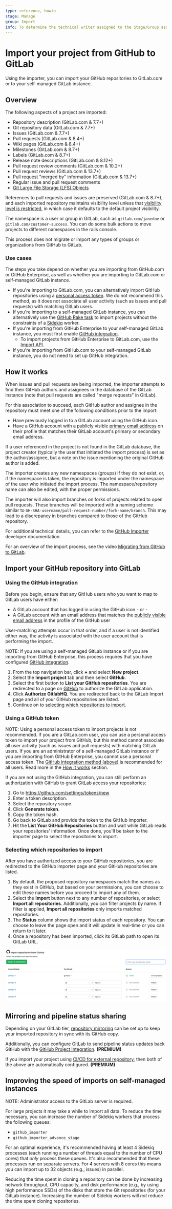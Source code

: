 ```yaml
---
type: reference, howto
stage: Manage
group: Import
info: To determine the technical writer assigned to the Stage/Group associated with this page, see https://about.gitlab.com/handbook/engineering/ux/technical-writing/#assignments
---
```


# Import your project from GitHub to GitLab

Using the importer, you can import your GitHub repositories to GitLab.com or to
your self-managed GitLab instance.

## Overview

The following aspects of a project are imported:

- Repository description (GitLab.com & 7.7+)
- Git repository data (GitLab.com & 7.7+)
- Issues (GitLab.com & 7.7+)
- Pull requests (GitLab.com & 8.4+)
- Wiki pages (GitLab.com & 8.4+)
- Milestones (GitLab.com & 8.7+)
- Labels (GitLab.com & 8.7+)
- Release note descriptions (GitLab.com & 8.12+)
- Pull request review comments (GitLab.com & 10.2+)
- Pull request reviews (GitLab.com & 13.7+)
- Pull request "merged by" information (GitLab.com & 13.7+)
- Regular issue and pull request comments
- [Git Large File Storage (LFS) Objects](../../../topics/git/lfs/index.md)

References to pull requests and issues are preserved (GitLab.com & 8.7+), and
each imported repository maintains visibility level unless that [visibility
level is restricted](../../../public_access/public_access.md#restricting-the-use-of-public-or-internal-projects),
in which case it defaults to the default project visibility.

The namespace is a user or group in GitLab, such as `gitlab.com/janedoe` or `gitlab.com/customer-success`. You can do some bulk actions to move projects to different namespaces in the rails console.

This process does not migrate or import any types of groups or organizations from GitHub to GitLab.

### Use cases

The steps you take depend on whether you are importing from GitHub.com or GitHub Enterprise, as well as whether you are importing to GitLab.com or self-managed GitLab instance.

- If you're importing to GitLab.com, you can alternatively import GitHub repositories
  using a [personal access token](#using-a-github-token). We do not recommend
  this method, as it does not associate all user activity (such as issues and
  pull requests) with matching GitLab users.
- If you're importing to a self-managed GitLab instance, you can alternatively use the
  [GitHub Rake task](../../../administration/raketasks/github_import.md) to import
  projects without the constraints of a [Sidekiq](../../../development/sidekiq_style_guide.md) worker.
- If you're importing from GitHub Enterprise to your self-managed GitLab instance, you must first enable
  [GitHub integration](../../../integration/github.md).
  - To import projects from GitHub Enterprise to GitLab.com, use
    the [Import API](../../../api/import.md).
- If you're importing from GitHub.com to your self-managed GitLab instance, you do not need to set up GitHub integration.

## How it works

When issues and pull requests are being imported, the importer attempts to find their GitHub authors and
assignees in the database of the GitLab instance (note that pull requests are called "merge requests" in GitLab).

For this association to succeed, each GitHub author and assignee in the repository
must meet one of the following conditions prior to the import:

- Have previously logged in to a GitLab account using the GitHub icon.
- Have a GitHub account with a publicly visible
  [primary email address](https://docs.github.com/en/rest/reference/users#get-a-user)
  on their profile that matches their GitLab account's primary or secondary email address.

If a user referenced in the project is not found in the GitLab database, the project creator (typically the user
that initiated the import process) is set as the author/assignee, but a note on the issue mentioning the original
GitHub author is added.

The importer creates any new namespaces (groups) if they do not exist, or, if the namespace is taken, the
repository is imported under the namespace of the user who initiated the import process. The namespace/repository
name can also be edited, with the proper permissions.

The importer will also import branches on forks of projects related to open pull requests. These branches will be
imported with a naming scheme similar to `GH-SHA-username/pull-request-number/fork-name/branch`. This may lead to
a discrepancy in branches compared to those of the GitHub repository.

For additional technical details, you can refer to the
[GitHub Importer](../../../development/github_importer.md "Working with the GitHub importer")
developer documentation.

For an overview of the import process, see the video [Migrating from GitHub to GitLab](https://youtu.be/VYOXuOg9tQI).

## Import your GitHub repository into GitLab

### Using the GitHub integration

Before you begin, ensure that any GitHub users who you want to map to GitLab users have either:

- A GitLab account that has logged in using the GitHub icon
  \- or -
- A GitLab account with an email address that matches the [publicly visible email address](https://docs.github.com/en/rest/reference/users#get-a-user) in the profile of the GitHub user

User-matching attempts occur in that order, and if a user is not identified either way, the activity is associated with
the user account that is performing the import.

NOTE:
If you are using a self-managed GitLab instance or if you are importing from GitHub Enterprise, this process requires that you have configured
[GitHub integration](../../../integration/github.md).

1. From the top navigation bar, click **+** and select **New project**.
1. Select the **Import project** tab and then select **GitHub**.
1. Select the first button to **List your GitHub repositories**. You are redirected to a page on [GitHub](https://github.com) to authorize the GitLab application.
1. Click **Authorize GitlabHQ**. You are redirected back to the GitLab Import page and all of your GitHub repositories are listed.
1. Continue on to [selecting which repositories to import](#selecting-which-repositories-to-import).

### Using a GitHub token

NOTE:
Using a personal access token to import projects is not recommended. If you are a GitLab.com user,
you can use a personal access token to import your project from GitHub, but this method cannot
associate all user activity (such as issues and pull requests) with matching GitLab users.
If you are an administrator of a self-managed GitLab instance or if you are importing from
GitHub Enterprise, you cannot use a personal access token.
The [GitHub integration method (above)](#using-the-github-integration) is recommended for all users.
Read more in the [How it works](#how-it-works) section.

If you are not using the GitHub integration, you can still perform an authorization with GitHub to grant GitLab access your repositories:

1. Go to <https://github.com/settings/tokens/new>
1. Enter a token description.
1. Select the repository scope.
1. Click **Generate token**.
1. Copy the token hash.
1. Go back to GitLab and provide the token to the GitHub importer.
1. Hit the **List Your GitHub Repositories** button and wait while GitLab reads your repositories' information.
   Once done, you'll be taken to the importer page to select the repositories to import.

### Selecting which repositories to import

After you have authorized access to your GitHub repositories, you are redirected to the GitHub importer page and
your GitHub repositories are listed.

1. By default, the proposed repository namespaces match the names as they exist in GitHub, but based on your permissions,
   you can choose to edit these names before you proceed to import any of them.
1. Select the **Import** button next to any number of repositories, or select **Import all repositories**. Additionally,
   you can filter projects by name. If filter is applied, **Import all repositories** only imports matched repositories.
1. The **Status** column shows the import status of each repository. You can choose to leave the page open and it will
   update in real-time or you can return to it later.
1. Once a repository has been imported, click its GitLab path to open its GitLab URL.

![GitHub importer page](img/import_projects_from_github_importer_v12_3.png)

## Mirroring and pipeline status sharing

Depending on your GitLab tier, [repository mirroring](../repository/repository_mirroring.md) can be set up to keep
your imported repository in sync with its GitHub copy.

Additionally, you can configure GitLab to send pipeline status updates back GitHub with the
[GitHub Project Integration](../integrations/github.md). **(PREMIUM)**

If you import your project using [CI/CD for external repository](../../../ci/ci_cd_for_external_repos/index.md), then both
of the above are automatically configured. **(PREMIUM)**

## Improving the speed of imports on self-managed instances

NOTE:
Administrator access to the GitLab server is required.

For large projects it may take a while to import all data. To reduce the time necessary, you can increase the number of
Sidekiq workers that process the following queues:

- `github_importer`
- `github_importer_advance_stage`

For an optimal experience, it's recommended having at least 4 Sidekiq processes (each running a number of threads equal
to the number of CPU cores) that *only* process these queues. It's also recommended that these processes run on separate
servers. For 4 servers with 8 cores this means you can import up to 32 objects (e.g., issues) in parallel.

Reducing the time spent in cloning a repository can be done by increasing network throughput, CPU capacity, and disk
performance (e.g., by using high performance SSDs) of the disks that store the Git repositories (for your GitLab instance).
Increasing the number of Sidekiq workers will *not* reduce the time spent cloning repositories.
